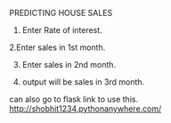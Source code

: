 PREDICTING HOUSE SALES

1. Enter Rate of interest.

2.Enter sales in 1st month.

3. Enter sales in 2nd month.

4. output will be sales in 3rd month.

can also go to flask link to use this. http://shobhit1234.pythonanywhere.com/
